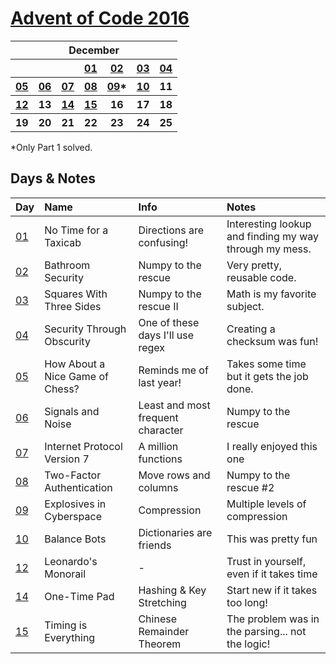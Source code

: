 # [Advent of Code 2016](https://adventofcode.com/2016/)

<table>
    <tr>
        <th colspan="7">December</th>
    </tr>
    <tr>
        <th></th>
        <th></th>
        <th></th>
        <th><a href="https://adventofcode.com/2016/day/1">01</a></th>
        <th><a href="https://adventofcode.com/2016/day/2">02</a></th>
        <th><a href="https://adventofcode.com/2016/day/3">03</a></th>
        <th><a href="https://adventofcode.com/2016/day/4">04</a></th>
    </tr>
    <tr>
        <th><a href="https://adventofcode.com/2016/day/5">05</a></th>
        <th><a href="https://adventofcode.com/2016/day/6">06</a></th>
        <th><a href="https://adventofcode.com/2016/day/7">07</a></th>
        <th><a href="https://adventofcode.com/2016/day/8">08</a></th>
        <th><a href="https://adventofcode.com/2016/day/9">09</a>*</th>
        <th><a href="https://adventofcode.com/2016/day/10">10</a></th>
        <th>11</th>
    </tr>
    <tr>
        <th><a href="https://adventofcode.com/2016/day/12">12</a></th>
        <th>13</th>
        <th><a href="https://adventofcode.com/2016/day/14">14</a></th>
        <th><a href="https://adventofcode.com/2016/day/15">15</a></th>
        <th>16</th>
        <th>17</th>
        <th>18</th>
    </tr>
    <tr>
        <th>19</th>
        <th>20</th>
        <th>21</th>
        <th>22</th>
        <th>23</th>
        <th>24</th>
        <th>25</th>
    </tr>
</table>

*Only Part 1 solved.

## Days & Notes

Day | Name | Info | Notes
:--- | :-- | :---  | :----
[01](https://github.com/enigm4tik/advent-of-code/blob/main/2016/day01/day01.py)  | No Time for a Taxicab | Directions are confusing! | Interesting lookup and finding my way through my mess.
[02](https://github.com/enigm4tik/advent-of-code/blob/main/2016/day02/day02.py)  | Bathroom Security | Numpy to the rescue | Very pretty, reusable code.
[03](https://github.com/enigm4tik/advent-of-code/blob/main/2016/day03/day03.py)  | Squares With Three Sides | Numpy to the rescue II | Math is my favorite subject.
[04](https://github.com/enigm4tik/advent-of-code/blob/main/2016/day04/day04.py)  | Security Through Obscurity | One of these days I'll use regex | Creating a checksum was fun!
[05](https://github.com/enigm4tik/advent-of-code/blob/main/2016/day05/day05.py)  | How About a Nice Game of Chess? | Reminds me of last year! | Takes some time but it gets the job done.
[06](https://github.com/enigm4tik/advent-of-code/blob/main/2016/day06/day06.py)  | Signals and Noise | Least and most frequent character | Numpy to the rescue
[07](https://github.com/enigm4tik/advent-of-code/blob/main/2016/day07/day07.py)  | Internet Protocol Version 7 | A million functions | I really enjoyed this one
[08](https://github.com/enigm4tik/advent-of-code/blob/main/2016/day08/day08.py)  | Two-Factor Authentication | Move rows and columns | Numpy to the rescue #2
[09](https://github.com/enigm4tik/advent-of-code/blob/main/2016/day09/day09.py)  | Explosives in Cyberspace | Compression | Multiple levels of compression
[10](https://github.com/enigm4tik/advent-of-code/blob/main/2016/day10/day10.py)  | Balance Bots | Dictionaries are friends | This was pretty fun
[12](https://github.com/enigm4tik/advent-of-code/blob/main/2016/day12/day12.py)  | Leonardo's Monorail | - | Trust in yourself, even if it takes time 
[14](https://github.com/enigm4tik/advent-of-code/blob/main/2016/day14/day14.py)  | One-Time Pad | Hashing & Key Stretching | Start new if it takes too long!
[15](https://github.com/enigm4tik/advent-of-code/blob/main/2016/day15/day15.py)  | Timing is Everything | Chinese Remainder Theorem | The problem was in the parsing... not the logic!